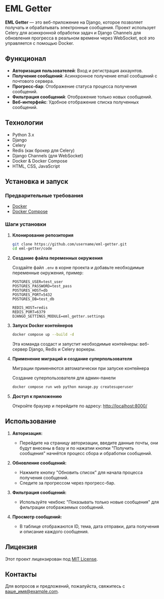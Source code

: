 # EML Getter

**EML Getter** — это веб-приложение на Django, которое позволяет получать и обрабатывать электронные сообщения. Проект использует Celery для асинхронной обработки задач и Django Channels для обновления прогресса в реальном времени через WebSocket, всё это управляется с помощью Docker.

## Функционал

- **Авторизация пользователей**: Вход и регистрация аккаунтов.
- **Получение сообщений**: Асинхронное получение email сообщений с почтового сервера.
- **Прогресс-бар**: Отображение статуса процесса получения сообщений.
- **Фильтрация сообщений**: Отображение только новых сообщений.
- **Веб-интерфейс**: Удобное отображение списка полученных сообщений.

## Технологии

- Python 3.x
- Django
- Celery
- Redis (как брокер для Celery)
- Django Channels (для WebSocket)
- Docker & Docker Compose
- HTML, CSS, JavaScript

## Установка и запуск

### Предварительные требования

- [Docker](https://www.docker.com/get-started)
- [Docker Compose](https://docs.docker.com/compose/install/)

### Шаги установки

1. **Клонирование репозитория**

    ```bash
    git clone https://github.com/username/eml-getter.git
    cd eml-getter/code
    ```

2. **Создание файла переменных окружения**

    Создайте файл `.env` в корне проекта и добавьте необходимые переменные окружения, пример:
   ```env
   POSTGRES_USER=test_user
   POSTGRES_PASSWORD=test_pass
   POSTGRES_HOST=db
   POSTGRES_PORT=5432
   POSTGRES_DB=test_db
   
   REDIS_HOST=redis
   REDIS_PORT=6379
   DJANGO_SETTINGS_MODULE=eml_getter.settings
   
   ```

3. **Запуск Docker контейнеров**

    ```bash
    docker compose up --build -d
    ```

    Эта команда создаст и запустит необходимые контейнеры: веб-сервер Django, Redis и Celery воркеры.

4. **Применение миграций и создание суперпользователя**

    Миграции применяются автоматически при запуске контейнера
   
    Создание суперпользователя для админ-панели
    ```bash
    docker compose run web python manage.py createsuperuser
    ```

5. **Доступ к приложению**

    Откройте браузер и перейдите по адресу: [http://localhost:8000/](http://localhost:8000/)

## Использование

1. **Авторизация:**
   - Перейдите на страницу авторизации, введите данные почты, они будут внесены в базу и по нажатии кнопки "Получить сообщения" начнётся процесс сбора и обработки  сообщений.

2. **Обновление сообщений:**
   - Нажмите кнопку "Обновить список" для начала процесса получения сообщений.
   - Следите за прогрессом через прогресс-бар.

3. **Фильтрация сообщений:**
   - Используйте чекбокс "Показывать только новые сообщения" для фильтрации отображаемых сообщений.

4. **Просмотр сообщений:**
   - В таблице отображаются ID, тема, дата отправки, дата получения и описание каждого сообщения.

## Лицензия

Этот проект лицензирован под [MIT License](LICENSE).

## Контакты

Для вопросов и предложений, пожалуйста, свяжитесь с [ваше_имя@example.com](mailto:ваше_имя@example.com).
